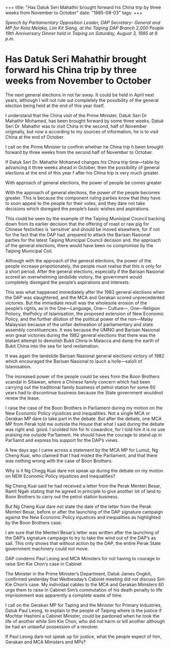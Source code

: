 +++ 
title: "Has Datuk Seri Mahathir brought forward his China trip by three weeks from November to October"
date: "1985-08-03"
tags:
+++

_Speech by Parliamentary Opposition Leader, DAP Secretary- General and MP for Kota Melaka, Lim Kit Siang, at the Taiping DAP Branch 2,000 People 19th Anniversary Dinner held in Taiping on Saturday, August 3, 1985 at 8 p.m._

# Has Datuk Seri Mahathir brought forward his China trip by three weeks from November to October

The next general elections in not far away. It could be held in April next years, although I will not rule out completely the possibility of the general election being held at the end of this year itself.</u>

I understand that the China visit of the Prime Minister, Datuk Seri Dr Mahathir Mohamed, has been brought forward by some three weeks. Datuk Seri Dr. Mahathir was to visit China in the second, half of November originally, but now a according to my sources of information, he is to visit China at the end of October.

I call on the Prime Minister to confirm whether he China trip h been brought forward by three weeks from the second half of November to October.

If Datuk Seri Dr. Mahathir Mohamed changes his China trip time—table by advancing it three weeks ahead in October, then the possibility of general elections at the end of this year f after his China trip is very much greater.

With approach of general elections, the power of people be comes greater

With the approach of general elections, the power of the people becomes greater. This is because the component ruling parties know that they have to soon appeal to the people for their votes, and they dare not take decisions which disregard the people’s basic wishes and aspirations.

This could be seen by the example of the Taiping Munioipal Council backing down from its earlier decision that the offering of roast or raw pig for Chinese festivities is ‘sensitive’ and should be moved elsewhere, for if not for the fact that the DAP had. prepared to attack the Barisan Nasional parties for the latest Taiping Municipal Council decision and. the approach of the general elections, there would  have been no compromise by the Taiping Municipal Coil.

Although with the approach of the general elections, the power of the people increase propotionately, the people must realise that this is only for a short period. After the general elections, especially if the Barisan Nasional scored an overwhelming landslide viotory, the government would completely disregard the people’s aspirations and interests.

This was what happened immediately after the 1983 general elections when the DAP was slaughtered, and the MCA and Gerakan scored unprecedented victories. But the immediate result was the wholesole erosion of the people’s rights, as in the One—Language, One— Culture—, One—Religion Poliocy, thePolicy of Islamisation, the proposed extension of New Economic Policy, and the further dilution of the political power of the non—Malay Malaysian because of the unfair delineation of parliamentary and state assembly constituencies.
It was because the UMNO and Barisan Nasional won great victories during the 1982 general elections that there was the blatant attempt to demolish Bukit China in Malacca and damp the earth of Bukit China into the sea for land reolamation.

It was again the landslide Barisan Nasional general elections victory of 1982 which encouraged the Barisan Nasional to lauch a ho1e—salo1i of Islamisation.

The inoreased power of the people could be sees from the Boon Brothers scandal in Sitiawan, where a Chinese family concern which had been carrying out the traditional family business of petrol station for some 60 years had to discontinue business because the State government wouldnot renew the lease.

I raise the case of the Boon Brothers in Parliament during my motion on the New Economic Policy injustices and inequalities. Not a single MCA or Gerakan MP dare to take part in the debate. But after the debate, one MCA MP from Perak told me outside the House that what I said during the debate was right and. good. I scolded him for hi cowardice, for I told him it is no use praising me outside Par1iament. He should have the courage to stand up in Par1iamit and express his support for the DAP’s views.

A few days ago I came across a statement by the MCA MP for Lumut, Ng Cheng Kuai, who claimed that I had misled the Parliament, and that there was nothing wrong with the case of Boon Brothers.

Why is it Ng Chegg Kuai dare not speak up during the debate on my motion on NEW Economic Policy injustices and inequalities?

Ng Cheng Kuai said he had received a letter from the Perak Menteri Besar, Ramli Ngah stating that he agreed in principle to give another lot of land to Boon Brothers to carry out the petrol station business.

But Ng Cheng Kuai dare not state the date of the letter from the Perak Menteri Besar, before or after the launching of the DAP signature campaign against the New Economic Policy injustices and inequalities as highlighted by the Boon Brothers case.

I am sure that the Menteri Besar’s letter was written after the launching of the DAP’s signature campaign to try to take the wind out of the DAP’s as sail. This only shows that without action by the DAP, the entire Perak State government machinery could not move.

DAP condems Paul Leong and MCA Ministers for not having to courage to raise Sim Kie Chon’s case in Cabinet

The Minister in the Prime Minister’s Department, Datuk James Ongkili, confirmed yesterday that Wednesday’s Cabinet meeting did not discuss Sim Kie Chon’s case. My individaal cables to the MCA and Gerakan Ministers 60 urge them to raise in Cabinet Sim’s commutation of his death penalty to life imprisonment was apparently a complete waste of time.

I call on the Gerakan MP for Taping and the Minister for Primary Industries, Datuk Paul Leong, to explain to the people of Taiping where is the justice if Mochtar Hashimi a Cabinet Minister, could be pardoned when he took the life of another while Sim Kie Chon, who did not harm or kill another although be had an unlawful possession of a revolver.

If Paul Leong dare not speak up for justice, what the people expect of him, Gerakan and MCA Ministers and MPs?
 

